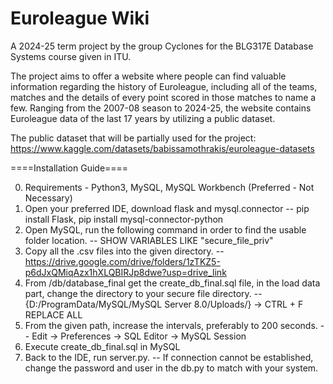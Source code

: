 # Euroleague Wiki
A 2024-25 term project by the group Cyclones for the BLG317E Database Systems course given in ITU.

The project aims to offer a website where people can find valuable information regarding the history of Euroleague, including all of the teams, matches and the details of every point scored in those matches to name a few. Ranging from the 2007-08 season to 2024-25, the website contains Euroleague data of the last 17 years by utilizing a public dataset.

The public dataset that will be partially used for the project: https://www.kaggle.com/datasets/babissamothrakis/euroleague-datasets

====Installation Guide====

0. Requirements - Python3, MySQL, MySQL Workbench (Preferred - Not Necessary)
1. Open your preferred IDE, download flask and mysql.connector
-- pip install Flask, pip install mysql-connector-python
2. Open MySQL, run the following command in order to find the usable folder location.
-- SHOW VARIABLES LIKE "secure_file_priv"
3. Copy all the .csv files into the given directory.
-- https://drive.google.com/drive/folders/1zTKZ5-p6dJxQMiqAzx1hXLQBIRJp8dwe?usp=drive_link
4. From /db/database_final get the create_db_final.sql file, in the load data part, change the directory to your secure file directory.
-- {D:/ProgramData/MySQL/MySQL Server 8.0/Uploads/} -> CTRL + F REPLACE ALL
5. From the given path, increase the intervals, preferably to 200 seconds.
-- Edit -> Preferences -> SQL Editor -> MySQL Session
6. Execute create_db_final.sql in MySQL
7. Back to the IDE, run server.py.
-- If connection cannot be established, change the password and user in the db.py to match with your system.
